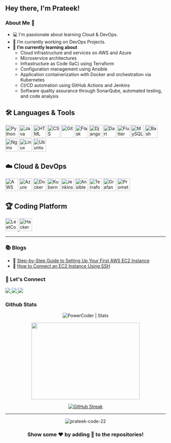 
## Hey there, I'm Prateek!
### About Me 🚀
- 💻 I'm passionate about learning Cloud & DevOps.
- 🔭 I’m currently working on DevOps Projects.
- 🌱 **I’m currently learning about** 
  - Cloud infrastructure and services on AWS and Azure
  - Microservice architectures
  - Infrastructure as Code (IaC) using Terraform
  - Configuration management using Ansible
  - Application containerization with Docker and orchestration via Kubernetes
  - CI/CD automation using GitHub Actions and Jenkins
  - Software quality assurance through SonarQube, automated testing, and code analysis

## 🛠️ Languages & Tools

<div align="left">

<img src="https://raw.githubusercontent.com/marwin1991/profile-technology-icons/refs/heads/main/icons/python.png" alt="Python" title="Python" width="40" height="40"/>
<img src="https://raw.githubusercontent.com/marwin1991/profile-technology-icons/refs/heads/main/icons/java.png" alt="Java" title="Java" width="40" height="40"/>
<img src="https://raw.githubusercontent.com/marwin1991/profile-technology-icons/refs/heads/main/icons/html.png" alt="HTML" title="HTML" width="40" height="40"/>
<img src="https://raw.githubusercontent.com/marwin1991/profile-technology-icons/refs/heads/main/icons/css.png" alt="CSS" title="CSS" width="40" height="40"/>
<img src="https://raw.githubusercontent.com/marwin1991/profile-technology-icons/refs/heads/main/icons/git.png" alt="Git" title="Git" width="40" height="40"/>
<img src="https://raw.githubusercontent.com/marwin1991/profile-technology-icons/refs/heads/main/icons/flask.png" alt="Flask" title="Flask" width="40" height="40"/>
<img src="https://raw.githubusercontent.com/marwin1991/profile-technology-icons/refs/heads/main/icons/django.png" alt="Django" title="Django" width="40" height="40"/>
<img src="https://raw.githubusercontent.com/marwin1991/profile-technology-icons/refs/heads/main/icons/dart.png" alt="Dart" title="Dart" width="40" height="40"/>
<img src="https://raw.githubusercontent.com/marwin1991/profile-technology-icons/refs/heads/main/icons/flutter.png" alt="Flutter" title="Flutter" width="40" height="40"/>
<img src="https://raw.githubusercontent.com/marwin1991/profile-technology-icons/refs/heads/main/icons/mysql.png" alt="MySQL" title="MySQL" width="40" height="40"/>
<img src="https://raw.githubusercontent.com/marwin1991/profile-technology-icons/refs/heads/main/icons/bash.png" alt="Bash" title="Bash" width="40" height="40"/>
<img src="https://raw.githubusercontent.com/marwin1991/profile-technology-icons/refs/heads/main/icons/nginx.png" alt="Nginx" title="Nginx" width="40" height="40"/>
<img src="https://raw.githubusercontent.com/marwin1991/profile-technology-icons/refs/heads/main/icons/linux.png" alt="Linux" title="Linux" width="40" height="40"/>
<img src="https://raw.githubusercontent.com/marwin1991/profile-technology-icons/refs/heads/main/icons/ubuntu.png" alt="Ubuntu" title="Ubuntu" width="40" height="40"/>

</div>


## ☁️ Cloud & DevOps

<div align="left">

<img src="https://raw.githubusercontent.com/marwin1991/profile-technology-icons/refs/heads/main/icons/aws.png" alt="AWS" title="AWS" width="40" height="40"/>
<img src="https://raw.githubusercontent.com/marwin1991/profile-technology-icons/refs/heads/main/icons/microsoft_azure.png" alt="Azure" title="Azure" width="40" height="40"/>
<img src="https://raw.githubusercontent.com/marwin1991/profile-technology-icons/refs/heads/main/icons/docker.png" alt="Docker" title="Docker" width="40" height="40"/>
<img src="https://raw.githubusercontent.com/marwin1991/profile-technology-icons/refs/heads/main/icons/kubernetes.png" alt="Kubernetes" title="Kubernetes" width="40" height="40"/>
<img src="https://raw.githubusercontent.com/marwin1991/profile-technology-icons/refs/heads/main/icons/jenkins.png" alt="Jenkins" title="Jenkins" width="40" height="40"/>
<img src="https://raw.githubusercontent.com/marwin1991/profile-technology-icons/refs/heads/main/icons/ansible.png" alt="Ansible" title="Ansible" width="40" height="40"/>
<img src="https://raw.githubusercontent.com/marwin1991/profile-technology-icons/refs/heads/main/icons/terraform.png" alt="Terraform" title="Terraform" width="40" height="40"/>
<img src="https://raw.githubusercontent.com/marwin1991/profile-technology-icons/refs/heads/main/icons/grafana.png" alt="Grafana" title="Grafana" width="40" height="40"/>
<img src="https://raw.githubusercontent.com/marwin1991/profile-technology-icons/refs/heads/main/icons/prometheus.png" alt="Prometheus" title="Prometheus" width="40" height="40"/>

</div>

## 🏆 Coding Platform

<div align="left">

<!-- LeetCode -->
<a href="https://leetcode.com/iamprateek" target="_blank">
  <img src="https://upload.wikimedia.org/wikipedia/commons/1/19/LeetCode_logo_black.png" alt="LeetCode" title="LeetCode" width="40" height="40"/>
</a>

<!-- HackerRank -->
<a href="https://www.hackerrank.com/CS1D202?hr_r=1" target="_blank">
  <img src="https://upload.wikimedia.org/wikipedia/commons/6/65/HackerRank_logo.png" alt="HackerRank" title="HackerRank" width="40" height="40"/>
</a>
<!-- GeeksforGeeks -->
<!-- <a href="https://auth.geeksforgeeks.org/user/iamprateek22/practice/" target="_blank"> -->
  <!-- <img src="https://media.geeksforgeeks.org/wp-content/uploads/20210228231058/gfg.png" alt="GeeksforGeeks" title="GeeksforGeeks" width="40" height="40"/> -->
<!-- </a> -->

<!-- CodeChef -->
<!-- <a href="https://www.codechef.com/users/prateekkk" target="_blank"> -->
  <!-- <img src="https://cdn.codechef.com/sites/default/files/uploads/pictures/811b20a47eac52b10c90ab82e0628e21.png" alt="CodeChef" title="CodeChef" width="40" height="40"/> -->
<!-- </a> -->
 
 </div>

---

### 📚 Blogs

- 🔧 [Step-by-Step Guide to Setting Up Your First AWS EC2 Instance](https://medium.com/@iamprateek22/step-by-step-guide-to-setting-up-your-first-aws-ec2-instance-618181fc70b6)  
- 🔐 [How to Connect an EC2 Instance Using SSH](https://medium.com/@iamprateek22/how-to-connect-an-ec2-instance-using-ssh-4365f4b086ad)  

### :handshake: Let's Connect
<div align="left">
<a href="mailto:prateeksingh.sde@gmail.com">
  <img src="https://img.shields.io/badge/Gmail-D14836?style=for-the-badge&logo=gmail&logoColor=white" />
</a>
<a href="https://www.linkedin.com/in/prateek-singh-b221651aa/">
<img src="https://img.shields.io/badge/LinkedIn-0A66C2?style=for-the-badge&logo=linkedin&logoColor=white" />
</a>
<a href="https://medium.com/@iamprateek22">
<img src="https://img.shields.io/badge/Medium-000000?style=for-the-badge&logo=medium&logoColor=white" />
</a>
</div>


### Github Stats
<p align="center"> 
  <img src="https://github-readme-stats.vercel.app/api?username=prateek-code-22&show_icons=true&theme=vision-friendly-dark" alt="PowerCoder | Stats" />
 
<p align="center"><img src="https://github-readme-stats.vercel.app/api/top-langs/?username=prateek-code-22&layout=compact&theme=vision-friendly-dark" width="340" height="240" >
</div>
<div align="center">

[![GitHub Streak](https://github-readme-streak-stats.herokuapp.com/?user=prateek-code-22&theme=vision-friendly-dark)](https://github.com/prateek-code-22)
</div>


---
<p align="center"> <img src="https://komarev.com/ghpvc/?username=prateek-code-22" alt="prateek-code-22" /> </p>


### <p align =" center">  Show some ❤️ by adding 🌟 to the repositories! 

